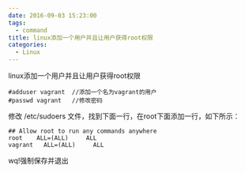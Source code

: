 ```yaml
---
date: 2016-09-03 15:23:00
tags:
  - command
title: linux添加一个用户并且让用户获得root权限
categories:
  - Linux
---
```


linux添加一个用户并且让用户获得root权限

    #adduser vagrant  //添加一个名为vagrant的用户
    #passwd vagrant   //修改密码
    
修改 /etc/sudoers 文件，找到下面一行，在root下面添加一行，如下所示：

    ## Allow root to run any commands anywhere
    root    ALL=(ALL)     ALL
    vagrant   ALL=(ALL)     ALL

wq!强制保存并退出